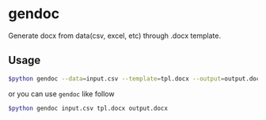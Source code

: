 # gendoc

Generate docx from data(csv, excel, etc) through .docx template.

## Usage

```bash
$python gendoc --data=input.csv --template=tpl.docx --output=output.docx
```

or you can use `gendoc` like follow

```bash
$python gendoc input.csv tpl.docx output.docx
```
